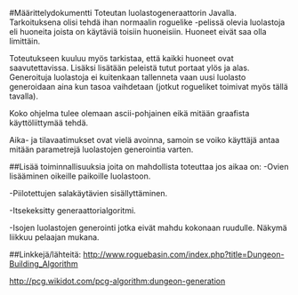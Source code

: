 #Määrittelydokumentti
Toteutan luolastogeneraattorin Javalla. Tarkoituksena olisi tehdä ihan normaalin roguelike -pelissä olevia luolastoja eli huoneita joista on käytäviä toisiin huoneisiin. Huoneet eivät saa olla limittäin.

Toteutukseen kuuluu myös tarkistaa, että kaikki huoneet ovat saavutettavissa. Lisäksi lisätään peleistä tutut portaat ylös ja alas. Generoituja luolastoja ei kuitenkaan tallenneta vaan uusi luolasto generoidaan aina kun tasoa vaihdetaan (jotkut rogueliket toimivat myös tällä tavalla).

Koko ohjelma tulee olemaan ascii-pohjainen eikä mitään graafista käyttöliittymää tehdä.

Aika- ja tilavaatimukset ovat vielä avoinna, samoin se voiko käyttäjä antaa mitään parametrejä luolastojen generointia varten.

##Lisää toiminnallisuuksia joita on mahdollista toteuttaa jos aikaa on:
-Ovien lisääminen oikeille paikoille luolastoon.

-Piilotettujen salakäytävien sisällyttäminen.

-Itsekeksitty generaattorialgoritmi.

-Isojen luolastojen generointi jotka eivät mahdu kokonaan ruudulle. Näkymä liikkuu pelaajan mukana.


##Linkkejä/lähteitä:
http://www.roguebasin.com/index.php?title=Dungeon-Building_Algorithm

http://pcg.wikidot.com/pcg-algorithm:dungeon-generation

